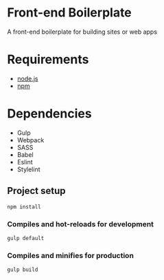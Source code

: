 # Front-end Boilerplate
A front-end boilerplate for building sites or web apps


# Requirements

 * [node.js](https://nodejs.org/)
 * [npm](https://www.npmjs.com/)
 
# Dependencies

* Gulp
* Webpack 
* SASS
* Babel
* Eslint
* Stylelint

## Project setup
```
npm install
```

### Compiles and hot-reloads for development
```
gulp default 
```

### Compiles and minifies for production
```
gulp build
```

